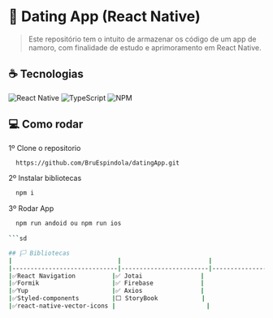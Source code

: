 # 🚧 Dating App (React Native)


> Este repositório tem o intuito de armazenar os código de um app de namoro, com finalidade de estudo e aprimoramento em React Native.


## ☕ Tecnologias

![React Native](https://img.shields.io/badge/React_Native-20232A?style=for-the-badge&logo=react&logoColor=61DAFB)
![TypeScript](https://img.shields.io/badge/TypeScript-F7DF1E?style=for-the-badge&logo=typescript&logoColor=black)
![NPM](https://img.shields.io/badge/npm-CB3837?style=for-the-badge&logo=npm&logoColor=white)


## 💻 Como rodar

1º Clone o repositorio
```bash
  https://github.com/BruEspindola/datingApp.git
```
2º Instalar bibliotecas
```bash
  npm i
```
3º Rodar App
```bash    
  npm run andoid ou npm run ios
  
```sd

## 🏳️ Bibliotecas
|                             |                        |                       |
|-----------------------------|------------------------|-----------------------|
|✅React Navigation          |✅ Jotai                |                       | 
|✅Formik                    |✅ Firebase             |                       | 
|✅Yup                       |✅ Axios                |                       |
|✅Styled-components         |⬜ StoryBook            |                       |
|✅react-native-vector-icons |                         |                       |


 




